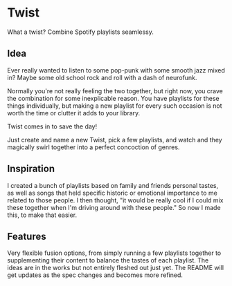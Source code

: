 # Twist

What a twist? Combine Spotify playlists seamlessy.

## Idea

Ever really wanted to listen to some pop-punk with some smooth jazz mixed in? Maybe some old school
rock and roll with a dash of neurofunk.

Normally you're not really feeling the two together, but right now, you crave the combination for
some inexplicable reason. You have playlists for these things individually, but making a new
playlist for every such occasion is not worth the time or clutter it adds to your library.

Twist comes in to save the day!

Just create and name a new Twist, pick a few playlists, and watch and they magically swirl together
into a perfect concoction of genres.

## Inspiration

I created a bunch of playlists based on family and friends personal tastes, as well as songs that
held specific historic or emotional importance to me related to those people. I then thought, "it
would be really cool if I could mix these together when I'm driving around with these people." So
now I made this, to make that easier.

## Features

Very flexible fusion options, from simply running a few playlists together to supplementing their
content to balance the tastes of each playlist. The ideas are in the works but not entirely fleshed
out just yet. The README will get updates as the spec changes and becomes more refined.